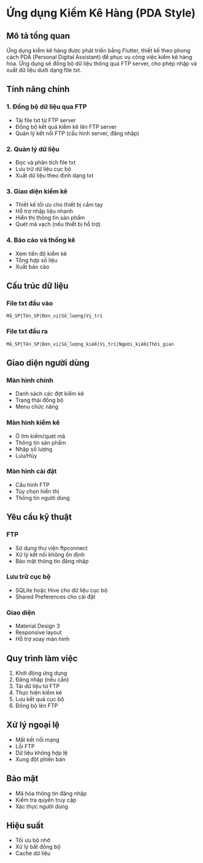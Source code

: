 # Ứng dụng Kiểm Kê Hàng (PDA Style)

## Mô tả tổng quan
Ứng dụng kiểm kê hàng được phát triển bằng Flutter, thiết kế theo phong cách PDA (Personal Digital Assistant) để phục vụ công việc kiểm kê hàng hóa. Ứng dụng sẽ đồng bộ dữ liệu thông qua FTP server, cho phép nhập và xuất dữ liệu dưới dạng file txt.

## Tính năng chính

### 1. Đồng bộ dữ liệu qua FTP
- Tải file txt từ FTP server
- Đồng bộ kết quả kiểm kê lên FTP server
- Quản lý kết nối FTP (cấu hình server, đăng nhập)

### 2. Quản lý dữ liệu
- Đọc và phân tích file txt
- Lưu trữ dữ liệu cục bộ
- Xuất dữ liệu theo định dạng txt

### 3. Giao diện kiểm kê
- Thiết kế tối ưu cho thiết bị cầm tay
- Hỗ trợ nhập liệu nhanh
- Hiển thị thông tin sản phẩm
- Quét mã vạch (nếu thiết bị hỗ trợ)

### 4. Báo cáo và thống kê
- Xem tiến độ kiểm kê
- Tổng hợp số liệu
- Xuất báo cáo

## Cấu trúc dữ liệu

### File txt đầu vào
```
Mã_SP|Tên_SP|Đơn_vị|Số_lượng|Vị_trí
```

### File txt đầu ra
```
Mã_SP|Tên_SP|Đơn_vị|Số_lượng_kiểm|Vị_trí|Người_kiểm|Thời_gian
```

## Giao diện người dùng

### Màn hình chính
- Danh sách các đợt kiểm kê
- Trạng thái đồng bộ
- Menu chức năng

### Màn hình kiểm kê
- Ô tìm kiếm/quét mã
- Thông tin sản phẩm
- Nhập số lượng
- Lưu/Hủy

### Màn hình cài đặt
- Cấu hình FTP
- Tùy chọn hiển thị
- Thông tin người dùng

## Yêu cầu kỹ thuật

### FTP
- Sử dụng thư viện ftpconnect
- Xử lý kết nối không ổn định
- Bảo mật thông tin đăng nhập

### Lưu trữ cục bộ
- SQLite hoặc Hive cho dữ liệu cục bộ
- Shared Preferences cho cài đặt

### Giao diện
- Material Design 3
- Responsive layout
- Hỗ trợ xoay màn hình

## Quy trình làm việc

1. Khởi động ứng dụng
2. Đăng nhập (nếu cần)
3. Tải dữ liệu từ FTP
4. Thực hiện kiểm kê
5. Lưu kết quả cục bộ
6. Đồng bộ lên FTP

## Xử lý ngoại lệ

- Mất kết nối mạng
- Lỗi FTP
- Dữ liệu không hợp lệ
- Xung đột phiên bản

## Bảo mật

- Mã hóa thông tin đăng nhập
- Kiểm tra quyền truy cập
- Xác thực người dùng

## Hiệu suất

- Tối ưu bộ nhớ
- Xử lý bất đồng bộ
- Cache dữ liệu